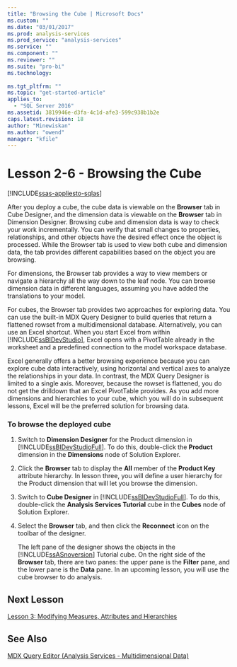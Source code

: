 ```yaml
---
title: "Browsing the Cube | Microsoft Docs"
ms.custom: ""
ms.date: "03/01/2017"
ms.prod: analysis-services
ms.prod_service: "analysis-services"
ms.service: ""
ms.component: ""
ms.reviewer: ""
ms.suite: "pro-bi"
ms.technology: 
  
ms.tgt_pltfrm: ""
ms.topic: "get-started-article"
applies_to: 
  - "SQL Server 2016"
ms.assetid: 3819946e-d3fa-4c1d-afe3-599c938b1b2e
caps.latest.revision: 18
author: "Minewiskan"
ms.author: "owend"
manager: "kfile"
---
```

# Lesson 2-6 - Browsing the Cube
[!INCLUDE[ssas-appliesto-sqlas](../includes/ssas-appliesto-sqlas.md)]

After you deploy a cube, the cube data is viewable on the **Browser** tab in Cube Designer, and the dimension data is viewable on the **Browser** tab in Dimension Designer. Browsing cube and dimension data is way to check your work incrementally. You can verify that small changes to properties, relationships, and other objects have the desired effect once the object is processed. While the Browser tab is used to view both cube and dimension data, the tab provides different capabilities based on the object you are browsing.  
  
For dimensions, the Browser tab provides a way to view members or navigate a hierarchy all the way down to the leaf node. You can browse dimension data in different languages, assuming you have added the translations to your model.  
  
For cubes, the Browser tab provides two approaches for exploring data. You can use the built-in MDX Query Designer to build queries that return a flattened rowset from a multidimensional database. Alternatively, you can use an Excel shortcut. When you start Excel from within [!INCLUDE[ssBIDevStudio](../includes/ssbidevstudio-md.md)], Excel opens with a PivotTable already in the worksheet and a predefined connection to the model workspace database.  
  
Excel generally offers a better browsing experience because you can explore cube data interactively, using horizontal and vertical axes to analyze the relationships in your data. In contrast, the MDX Query Designer is limited to a single axis. Moreover, because the rowset is flattened, you do not get the drilldown that an Excel PivotTable provides. As you add more dimensions and hierarchies to your cube, which you will do in subsequent lessons, Excel will be the preferred solution for browsing data.  
  
### To browse the deployed cube  
  
1.  Switch to **Dimension Designer** for the Product dimension in [!INCLUDE[ssBIDevStudioFull](../includes/ssbidevstudiofull-md.md)]. To do this, double-click the **Product** dimension in the **Dimensions** node of Solution Explorer.  
  
2.  Click the **Browser** tab to display the **All** member of the **Product Key** attribute hierarchy. In lesson three, you will define a user hierarchy for the Product dimension that will let you browse the dimension.  
  
3.  Switch to **Cube Designer** in [!INCLUDE[ssBIDevStudioFull](../includes/ssbidevstudiofull-md.md)]. To do this, double-click the **Analysis Services Tutorial** cube in the **Cubes** node of Solution Explorer.  
  
4.  Select the **Browser** tab, and then click the **Reconnect** icon on the toolbar of the designer.  
  
    The left pane of the designer shows the objects in the [!INCLUDE[ssASnoversion](../includes/ssasnoversion-md.md)] Tutorial cube. On the right side of the **Browser** tab, there are two panes: the upper pane is the **Filter** pane, and the lower pane is the **Data** pane. In an upcoming lesson, you will use the cube browser to do analysis.  
  
## Next Lesson  
[Lesson 3: Modifying Measures, Attributes and Hierarchies](../analysis-services/lesson-3-modifying-measures-attributes-and-hierarchies.md)  
  
## See Also  
[MDX Query Editor &#40;Analysis Services - Multidimensional Data&#41;](http://msdn.microsoft.com/library/777f2c23-1c1c-4b72-9d19-48a4866551f8)  
  
  
  
